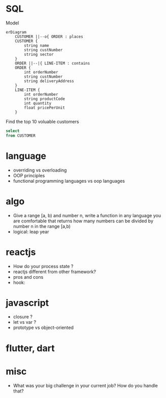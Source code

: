 # SQL

Model
```mermaid
erDiagram
    CUSTOMER ||--o{ ORDER : places
    CUSTOMER {
        string name
        string custNumber
        string sector
    }
    ORDER ||--|{ LINE-ITEM : contains
    ORDER {
        int orderNumber
        string custNumber
        string deliveryAddress
    }
    LINE-ITEM {
        int orderNumber
        string productCode
        int quantity
        float pricePerUnit
    }
```

Find the top 10 voluable customers
```SQL
select 
from CUSTOMER
```



# language

* overriding vs overloading
* OOP principles
* functional programming languages  vs oop languages

# algo

* Give a range [a, b) and number n, write a function in any language you are comfortable that returns how many numbers can be divided by number n in the range [a,b)
* logical: leap year



# reactjs
  
* How do your process state ?
* reactjs different from other framework? 
* pros and cons 
* hook: 

# javascript

* closure ?
* let vs var ?
* prototype vs object-oriented




# flutter, dart 


# misc

* What was your big challenge in your current job? How do you handle that?

